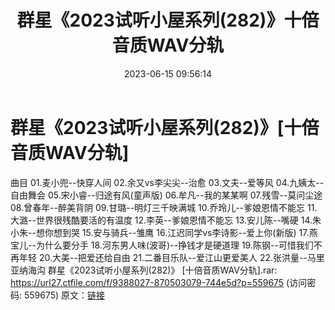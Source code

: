 ﻿---
title: 群星《2023试听小屋系列(282)》十倍音质WAV分轨
date: 2023-06-15 09:56:14
categories: WAV车载音乐、镜像
tags: 华语中文
---
# 群星《2023试听小屋系列(282)》[十倍音质WAV分轨]

曲目
01.麦小兜--快穿人间
02.余又vs李尖尖--治愈
03.文夫--爱等风
04.九姨太--自由舞会
05.宋小睿--归途有风(童声版)
06.牟凡--我的某某啊
07.残雪--莫问尘途
08.曾春年--醉美背阴
09.甘璐--明灯三千映满城
10.乔玲儿--爹娘恩情不能忘
11.大潞--世界很残酷要活的有温度
12.李英--爹娘恩情不能忘
13.安儿陈--嘴硬
14.朱小朱--想你想到哭
15.安与骑兵--雏鹰
16.江迟同学vs李诗影--爱上你(新版)
17.燕宝儿--为什么要分手
18.河东男人味(波哥)--挣钱才是硬道理
19.陈钢--可惜我们不再年轻
20.大美--把爱还给自由
21.二番目乐队--爱江山更爱美人
22.张洪量--马里亚纳海沟
群星《2023试听小屋系列(282)》 [十倍音质WAV分轨].rar: https://url27.ctfile.com/f/9388027-870503079-744e5d?p=559675
(访问密码: 559675)
原文：[链接](https://blog.sina.com.cn/s/blog_1647c7e76010312cg.html)
